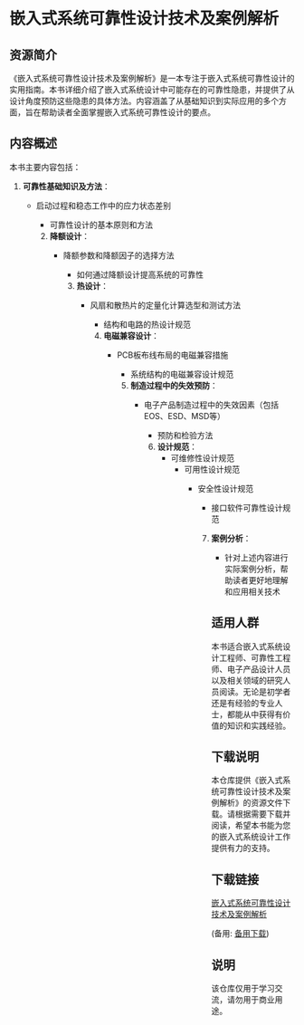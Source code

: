 # 嵌入式系统可靠性设计技术及案例解析

## 资源简介

《嵌入式系统可靠性设计技术及案例解析》是一本专注于嵌入式系统可靠性设计的实用指南。本书详细介绍了嵌入式系统设计中可能存在的可靠性隐患，并提供了从设计角度预防这些隐患的具体方法。内容涵盖了从基础知识到实际应用的多个方面，旨在帮助读者全面掌握嵌入式系统可靠性设计的要点。

## 内容概述

本书主要内容包括：

1. **可靠性基础知识及方法**：
   - 启动过程和稳态工作中的应力状态差别
      - 可靠性设计的基本原则和方法

      2. **降额设计**：
         - 降额参数和降额因子的选择方法
            - 如何通过降额设计提高系统的可靠性

            3. **热设计**：
               - 风扇和散热片的定量化计算选型和测试方法
                  - 结构和电路的热设计规范

                  4. **电磁兼容设计**：
                     - PCB板布线布局的电磁兼容措施
                        - 系统结构的电磁兼容设计规范

                        5. **制造过程中的失效预防**：
                           - 电子产品制造过程中的失效因素（包括EOS、ESD、MSD等）
                              - 预防和检验方法

                              6. **设计规范**：
                                 - 可维修性设计规范
                                    - 可用性设计规范
                                       - 安全性设计规范
                                          - 接口软件可靠性设计规范

                                          7. **案例分析**：
                                             - 针对上述内容进行实际案例分析，帮助读者更好地理解和应用相关技术

                                             ## 适用人群

                                             本书适合嵌入式系统设计工程师、可靠性工程师、电子产品设计人员以及相关领域的研究人员阅读。无论是初学者还是有经验的专业人士，都能从中获得有价值的知识和实践经验。

                                             ## 下载说明

                                             本仓库提供《嵌入式系统可靠性设计技术及案例解析》的资源文件下载。请根据需要下载并阅读，希望本书能为您的嵌入式系统设计工作提供有力的支持。

                                             ## 下载链接
                                             [嵌入式系统可靠性设计技术及案例解析](https://pan.quark.cn/s/03eed827752f) 

                                             (备用: [备用下载](https://pan.baidu.com/s/15z3sWW4niHxWCY9jubbxuw?pwd=1234))

                                             ## 说明

                                             该仓库仅用于学习交流，请勿用于商业用途。
